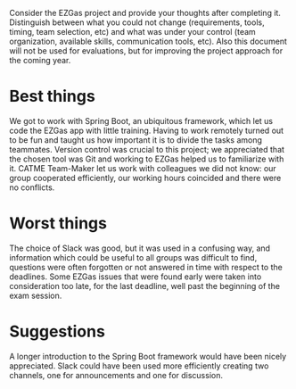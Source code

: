 Consider the EZGas project and provide your thoughts after completing it. 
Distinguish between what you could not change (requirements, tools, timing, team selection, etc) 
and what was under your control (team organization, available skills, communication tools, etc).
Also this document will not be used for evaluations, but for improving the project approach for the coming year.


# Best things
We got to work with Spring Boot, an ubiquitous framework, which let us code the EZGas app with little training.
Having to work remotely turned out to be fun and taught us how important it is to divide the tasks among teammates.
Version control was crucial to this project; we appreciated that the chosen tool was Git and working to EZGas helped us to familiarize with it.
CATME Team-Maker let us work with colleagues we did not know: our group cooperated efficiently, our working hours coincided and there were no conflicts.

# Worst things
The choice of Slack was good, but it was used in a confusing way, and information which could be useful to all groups was difficult to find, questions were often forgotten or not answered in time with respect to the deadlines.
Some EZGas issues that were found early were taken into consideration too late, for the last deadline, well past the beginning of the exam session.

# Suggestions 
A longer introduction to the Spring Boot framework would have been nicely appreciated.
Slack could have been used more efficiently creating two channels, one for announcements and one for discussion.
